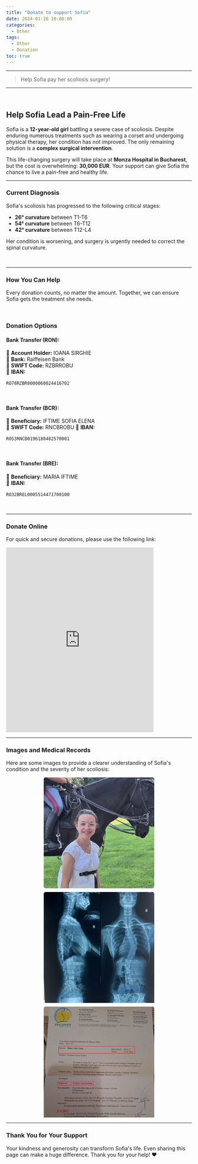 ```yaml
---
title: "Donate to support Sofia"
date: 2024-01-28 10:00:00
categories:
  - Other
tags:
  - Other
  - Donation
toc: true
---
```


---

> Help Sofia pay her scoliosis surgery!

---

<!-- more -->

<br>

## Help Sofia Lead a Pain-Free Life

Sofia is a **12-year-old girl** battling a severe case of scoliosis. Despite enduring numerous treatments such as wearing a corset and undergoing physical therapy, her condition has not improved. The only remaining solution is a **complex surgical intervention**.

This life-changing surgery will take place at **Monza Hospital in Bucharest**, but the cost is overwhelming: **30,000 EUR**. Your support can give Sofia the chance to live a pain-free and healthy life.

---

### Current Diagnosis

Sofia's scoliosis has progressed to the following critical stages:
- **26° curvature** between T1-T6
- **54° curvature** between T6-T12
- **42° curvature** between T12-L4

Her condition is worsening, and surgery is urgently needed to correct the spinal curvature.

<br>

---

### How You Can Help

Every donation counts, no matter the amount. Together, we can ensure Sofia gets the treatment she needs.  

<br>

### **Donation Options**

#### **Bank Transfer (RON):**  
📌 **Account Holder:** IOANA SIRGHIE  
📌 **Bank:** Raiffeisen Bank  
📌 **SWIFT Code:** RZBRROBU  
📌 **IBAN:** 
```
RO78RZBR0000060024416702
```

<br>

#### **Bank Transfer (BCR):**  
📌 **Beneficiary:** IFTIME SOFIA ELENA  
📌 **SWIFT Code:** RNCBROBU
📌 **IBAN:** 
```
RO53RNCB0196180482570001  
```

<br>

#### **Bank Transfer (BRE):**  
📌 **Beneficiary:** MARIA IFTIME  
📌 **IBAN:** 
```
RO32BREL0005514471700100
```

<br>

---

### Donate Online

For quick and secure donations, please use the following link:  
<div style="position: relative; width: 400px; height: 500px; overflow: hidden;">
  <iframe style="position: absolute; top:0; left: 0; bottom: 0; right: 0; width: 100%; height: 100%;" src="https://4fund.com/3pszwt/widget/23" frameborder="0" scrolling="no"></iframe>
</div>

---

### Images and Medical Records

Here are some images to provide a clearer understanding of Sofia's condition and the severity of her scoliosis:

<div style="display: flex; flex-wrap: wrap; gap: 10px; justify-content: center;">
  <div style="flex: 1; min-width: 250px; max-width: 300px; height: 300px; overflow: hidden;">
    <img src="/uploads/donation/sofia-profile.jpg" alt="Sofia smiling" style="width: 100%; object-fit: cover; border-radius: 5px;"/>
    <p style="text-align: center; font-size: 0.9rem; color: #555;">Sofia</p>
  </div>
  <div style="flex: 1; min-width: 250px; max-width: 300px; height: 300px; overflow: hidden;">
    <img src="/uploads/donation/sofia-radiography.png" alt="X-ray of Sofia's spine" style="width: 100%; object-fit: cover; border-radius: 5px;"/>
    <p style="text-align: center; font-size: 0.9rem; color: #555;">X-ray showing scoliosis</p>
  </div>
  <div style="flex: 1; min-width: 250px; max-width: 300px; height: 300px; overflow: hidden;">
    <img src="/uploads/donation/sofia-consultation.png" alt="Medical records for Sofia" style="width: 100%; object-fit: cover; border-radius: 5px;"/>
    <p style="text-align: center; font-size: 0.9rem; color: #555;">Medical record</p>
  </div>
</div>

---

### Thank You for Your Support

Your kindness and generosity can transform Sofia's life. Even sharing this page can make a huge difference. Thank you for your help! ❤️
